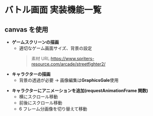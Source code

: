 # バトル画面 実装機能一覧

## canvas を使用

- **ゲームスクリーンの描画**
  - 適切なゲーム画面サイズ、背景の設定
    > 素材 URL:https://www.spriters-resource.com/arcade/streetfighter2/
- **キャラクターの描画**
  - 背景の透過が必要 → 画像編集は**GraphicsGale**使用

* **キャラクターにアニメーションを追加(requestAnimationFrame 関数)**
  - 横にスクロール移動
  - 前後にスクロール移動
  - 6 フレーム分画像を切り替えて移動
